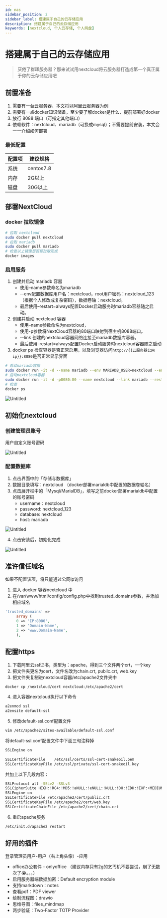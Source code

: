 ```yaml
---
id: nas
sidebar_position: 2
sidebar_label: 搭建属于自己的云存储应用
description: 搭建属于自己的云存储应用
keywords: [nextcloud, 个人云存储, 个人网盘]
---
```


# 搭建属于自己的云存储应用

> 厌倦了群晖服务器？那来试试用nextcloud将云服务器打造成第一个真正属于你的云存储应用吧

## 前置准备

1. 需要有一台云服务器，本文将以阿里云服务器为例
2. 需要有一点docker知识储备，至少要了解docker是什么，提前部署好docker
3. 放行 8088 端口（可指定其他端口）
4. 依赖软件：nextcloud、mariadb（可换成mysql）；不需要提前安装，本文会一一介绍如何部署

### 最低配置

| 配置项 | 建议规格      |
|-----|-----------|
| 系统  | centos7.8 |
| 内存  | 2G以上      |
| 磁盘  | 30G以上     |

## 部署NextCloud

### docker 拉取镜像

```bash
# 拉取 nextcloud
sudo docker pull nextcloud
# 拉取 mariadb
sudo docker pull mariadb
# 检查以上镜像是否都拉取完成
docker images
```

### 启用服务

1. 创建并启动 mariadb 容器
   + 使用–name参数命名为mariadb
   + --env配置数据库用户名：nextcloud，root用户密码：nextcloud_123（根据个人修改成复杂密码），数据卷轴：nextcloud。
   + 最后使用–restart=always配置Docker启动服务时mariadb容器随之启动。
2. 创建并启动 nextcloud 容器
   + 使用–name参数命名为nextcloud，
   + 使用-p参数将NextCloud容器的80端口映射到宿主机8088端口。
   + --link 创建的nextcloud容器网络连接至mariadb数据库容器。
   + 最后使用–restart=always配置Docker启动服务时nextcloud容器随之启动
3. docker ps 检查容器是否正常启用，以及浏览器访问`http://{{云服务器公网ip}}:8080`是否正常显示界面

```bash
# 启动mariadb容器
sudo docker run -it -d --name mariadb --env MARIADB_USER=nextcloud --env MARIADB_PASSWORD=nextcloud_123 --env MARIADB_ROOT_PASSWORD=nextcloud_123 --env MARIADB_DATABASE=nextcloud --restart=always mariadb
# 启动nextcloud容器
sudo docker run -it -d -p8080:80 --name nextcloud --link mariadb --restart=always nextcloud
# 检查
docker ps
```

![Untitled](images/Untitled.png)

## 初始化nextcloud

### 创建管理员账号

用户自定义账号密码

![Untitled](images/Untitled.png)

### 配置数据库

1. 点击界面中的「存储与数据库」
2. 数据目录填写：nextcloud （docker部署marialdb中配置的数据卷轴名）
3. 点击展开栏中的「Mysql/MarialDB」，填写之前docker部署marialdb中配置的账号密码
   + username：nextcloud
   + password: nextcloud_123
   + database: nextcloud
   + host: mariadb

![Untitled](images/Untitled_1.png)

4. 点击安装后，初始化完成

![Untitled](images/Untitled_2.png)

## 准许信任域名

如果不配置该项，将只能通过公网ip访问

1. 进入 docker 容器nextcloud 中
2. 在/var/www/html/config/config.php中找到trusted_domains参数，并添加相应域名

```php
'trusted_domains' =>
     array (
     0 => 'IP:8080',
     1 => 'Domain-Name',
     2 => 'www.Domain-Name',
     ),
```
## 配置https

1. 下载阿里云ssl证书，类型为：apache，得到三个文件两个crt，一个key
2. 把文件夹更名为cert，文件名改为chain.crt, pubilc.crt, web.key
3. 把文件夹复制进nextcloud容器/etc/apache2文件夹中
```bash
docker cp /nextcloud/cert nextcloud:/etc/apache2/cert
```
4. 进入容器nextcloud执行以下命令
```bash
a2enmod ssl
a2ensite default-ssl
```
5. 修改default-ssl.conf配置文件
```bash
vim /etc/apache2/sites-available/default-ssl.conf
```
将default-ssl.conf配置文件中下面三句注释掉
```bash
SSLEngine on
 
SSLCertificateFile    /etc/ssl/certs/ssl-cert-snakeoil.pem
SSLCertificateKeyFile /etc/ssl/private/ssl-cert-snakeoil.key
```
并加上以下几段内容：
```bash
SSLProtocol all -SSLv2 -SSLv3
SSLCipherSuite HIGH:!RC4:!MD5:!aNULL:!eNULL:!NULL:!DH:!EDH:!EXP:+MEDIUM
SSLEngine on
SSLCertificateFile /etc/apache2/cert/public.crt
SSLCertificateKeyFile /etc/apache2/cert/web.key
SSLCertificateChainFile /etc/apache2/cert/chain.crt
```
6. 重启apache服务
```bash
/etc/init.d/apache2 restart
```

## 好用的插件

登录管理员用户-用户（右上角头像）-应用

- office办公套件 - onlyoffice （建议内存只有2g的乞丐机不要尝试，崩了无数次了😭。。。）
- 启用服务器端数据加密：Default encryption module
- 支持markdown：notes
- 查看pdf：PDF viewer
- 绘制流程图：drawio
- 思维导图：files_mindmap
- 两步验证：Two-Factor TOTP Provider


